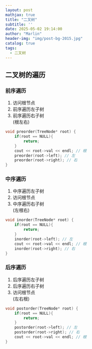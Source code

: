 ```yaml
---
layout: post
mathjax: true
title: "二叉树"
subtitle: ''
date: 2025-05-02 19:14:00
author: "Marlin"
header-img: "img/post-bg-2015.jpg"
catalog: true
tags:
  - 二叉树
---
```


## 二叉树的遍历

### 前序遍历

1. 访问根节点
2. 前序遍历左子树
3. 前序遍历右子树  
(根左右)
```cpp
void preorder(TreeNode* root) {
    if(root == NULL){
        return;
    }
    cout << root->val << endl; // 根
    preorder(root->left); // 左
    preorder(root->right); // 右
}
```

### 中序遍历

1. 中序遍历左子树
2. 访问根节点
3. 中序遍历右子树  
(左根右)
```cpp
void inorder(TreeNode* root) {
    if(root == NULL){
        return;
    }
    inorder(root->left); // 左
    cout << root->val << endl; // 根
    inorder(root->right); // 右
}
```

### 后序遍历

1. 后序遍历左子树
2. 后序遍历右子树
3. 访问根节点  
(左右根)
```cpp
void postorder(TreeNode* root) {
    if(root == NULL){
        return;
    }
    postorder(root->left); // 左
    postorder(root->right); // 右
    cout << root->val << endl; // 根
}
```
